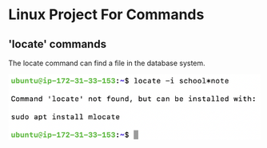 # Linux Project For Commands

## 'locate' commands

The locate command can find a file in the database system.

![Alt text](<Images/Screenshot 2023-12-25 at 13.35.00.png>)